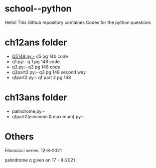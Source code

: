 #  **school--python**

  Hello!  This Github repository containes Codes for the python questions 

# **ch12ans folder** 
* [Q5148.py:-](https://github.com/Gyaanendra/school--python/blob/main/ch12ans/Q5185.py)   q5 pg 14b code
* q1.py:-    q 1 pg 148 code
* q3.py:-     q3 pg 148 code 
* q3part2.py:-    q3 pg 148 second way
* qfpart2.py:-    qf part 2 pg 148  

# **ch13ans folder** 
* palindrome.py:-
* qfpart2(minimum & maximum).py:-

# **Others** 
Fibonacci series. 12-8-2021

palindrome q given on 17 - 8-2021
